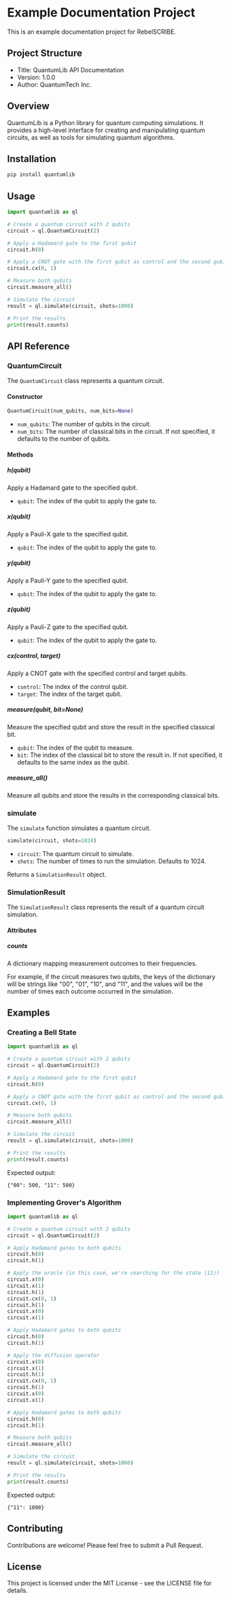 # Example Documentation Project

This is an example documentation project for RebelSCRIBE.

## Project Structure

- Title: QuantumLib API Documentation
- Version: 1.0.0
- Author: QuantumTech Inc.

## Overview

QuantumLib is a Python library for quantum computing simulations. It provides a high-level interface for creating and manipulating quantum circuits, as well as tools for simulating quantum algorithms.

## Installation

```bash
pip install quantumlib
```

## Usage

```python
import quantumlib as ql

# Create a quantum circuit with 2 qubits
circuit = ql.QuantumCircuit(2)

# Apply a Hadamard gate to the first qubit
circuit.h(0)

# Apply a CNOT gate with the first qubit as control and the second qubit as target
circuit.cx(0, 1)

# Measure both qubits
circuit.measure_all()

# Simulate the circuit
result = ql.simulate(circuit, shots=1000)

# Print the results
print(result.counts)
```

## API Reference

### QuantumCircuit

The `QuantumCircuit` class represents a quantum circuit.

#### Constructor

```python
QuantumCircuit(num_qubits, num_bits=None)
```

- `num_qubits`: The number of qubits in the circuit.
- `num_bits`: The number of classical bits in the circuit. If not specified, it defaults to the number of qubits.

#### Methods

##### h(qubit)

Apply a Hadamard gate to the specified qubit.

- `qubit`: The index of the qubit to apply the gate to.

##### x(qubit)

Apply a Pauli-X gate to the specified qubit.

- `qubit`: The index of the qubit to apply the gate to.

##### y(qubit)

Apply a Pauli-Y gate to the specified qubit.

- `qubit`: The index of the qubit to apply the gate to.

##### z(qubit)

Apply a Pauli-Z gate to the specified qubit.

- `qubit`: The index of the qubit to apply the gate to.

##### cx(control, target)

Apply a CNOT gate with the specified control and target qubits.

- `control`: The index of the control qubit.
- `target`: The index of the target qubit.

##### measure(qubit, bit=None)

Measure the specified qubit and store the result in the specified classical bit.

- `qubit`: The index of the qubit to measure.
- `bit`: The index of the classical bit to store the result in. If not specified, it defaults to the same index as the qubit.

##### measure_all()

Measure all qubits and store the results in the corresponding classical bits.

### simulate

The `simulate` function simulates a quantum circuit.

```python
simulate(circuit, shots=1024)
```

- `circuit`: The quantum circuit to simulate.
- `shots`: The number of times to run the simulation. Defaults to 1024.

Returns a `SimulationResult` object.

### SimulationResult

The `SimulationResult` class represents the result of a quantum circuit simulation.

#### Attributes

##### counts

A dictionary mapping measurement outcomes to their frequencies.

For example, if the circuit measures two qubits, the keys of the dictionary will be strings like "00", "01", "10", and "11", and the values will be the number of times each outcome occurred in the simulation.

## Examples

### Creating a Bell State

```python
import quantumlib as ql

# Create a quantum circuit with 2 qubits
circuit = ql.QuantumCircuit(2)

# Apply a Hadamard gate to the first qubit
circuit.h(0)

# Apply a CNOT gate with the first qubit as control and the second qubit as target
circuit.cx(0, 1)

# Measure both qubits
circuit.measure_all()

# Simulate the circuit
result = ql.simulate(circuit, shots=1000)

# Print the results
print(result.counts)
```

Expected output:

```
{"00": 500, "11": 500}
```

### Implementing Grover's Algorithm

```python
import quantumlib as ql

# Create a quantum circuit with 2 qubits
circuit = ql.QuantumCircuit(2)

# Apply Hadamard gates to both qubits
circuit.h(0)
circuit.h(1)

# Apply the oracle (in this case, we're searching for the state |11⟩)
circuit.x(0)
circuit.x(1)
circuit.h(1)
circuit.cx(0, 1)
circuit.h(1)
circuit.x(0)
circuit.x(1)

# Apply Hadamard gates to both qubits
circuit.h(0)
circuit.h(1)

# Apply the diffusion operator
circuit.x(0)
circuit.x(1)
circuit.h(1)
circuit.cx(0, 1)
circuit.h(1)
circuit.x(0)
circuit.x(1)

# Apply Hadamard gates to both qubits
circuit.h(0)
circuit.h(1)

# Measure both qubits
circuit.measure_all()

# Simulate the circuit
result = ql.simulate(circuit, shots=1000)

# Print the results
print(result.counts)
```

Expected output:

```
{"11": 1000}
```

## Contributing

Contributions are welcome! Please feel free to submit a Pull Request.

## License

This project is licensed under the MIT License - see the LICENSE file for details.
